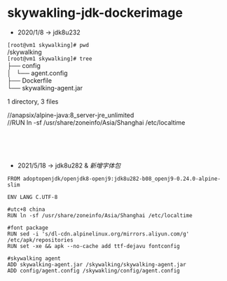 # skywakling-jdk-dockerimage

- 2020/1/8 -> jdk8u232

`[root@vm1 skywalking]# pwd`<br />
/skywalking<br />
`[root@vm1 skywalking]# tree`<br />
├── config<br />
│   └── agent.config<br />
├── Dockerfile<br />
└── skywalking-agent.jar<br />

1 directory, 3 files




//anapsix/alpine-java:8_server-jre_unlimited<br/>
//RUN ln -sf /usr/share/zoneinfo/Asia/Shanghai /etc/localtime

<br />
<br />
<br />

- 2021/5/18 -> jdk8u282 & *新增字体包*

```
FROM adoptopenjdk/openjdk8-openj9:jdk8u282-b08_openj9-0.24.0-alpine-slim

ENV LANG C.UTF-8

#utc+8 china
RUN ln -sf /usr/share/zoneinfo/Asia/Shanghai /etc/localtime

#font package
RUN sed -i 's/dl-cdn.alpinelinux.org/mirrors.aliyun.com/g' /etc/apk/repositories
RUN set -xe && apk --no-cache add ttf-dejavu fontconfig

#skywalking agent
ADD skywalking-agent.jar /skywalking/skywalking-agent.jar
ADD config/agent.config /skywakling/config/agent.config

```
